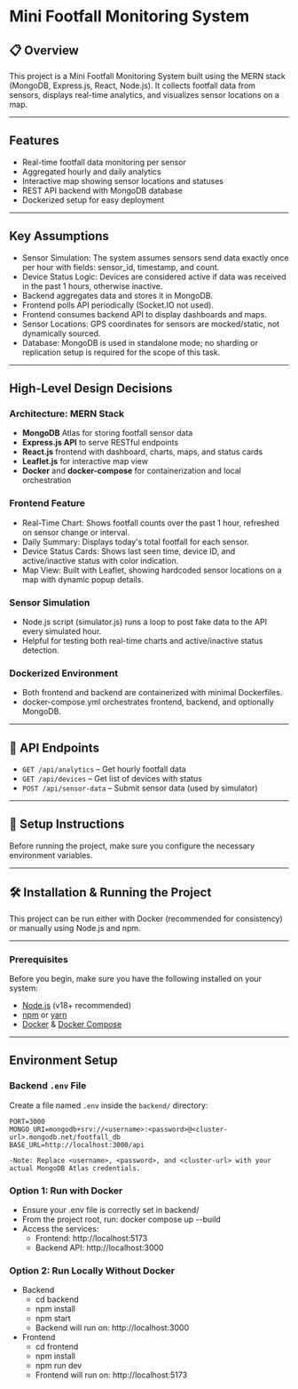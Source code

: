 # Mini Footfall Monitoring System

## 📋 Overview

This project is a Mini Footfall Monitoring System built using the MERN stack (MongoDB, Express.js, React, Node.js). It collects footfall data from sensors, displays real-time analytics, and visualizes sensor locations on a map.

---

## Features

- Real-time footfall data monitoring per sensor
- Aggregated hourly and daily analytics
- Interactive map showing sensor locations and statuses
- REST API backend with MongoDB database
- Dockerized setup for easy deployment

---

## Key Assumptions

- Sensor Simulation: The system assumes sensors send data exactly once per hour with fields: sensor_id, timestamp, and count.
- Device Status Logic: Devices are considered active if data was received in the past 1 hours, otherwise inactive.
- Backend aggregates data and stores it in MongoDB.
- Frontend polls API periodically (Socket.IO not used).
- Frontend consumes backend API to display dashboards and maps.
- Sensor Locations: GPS coordinates for sensors are mocked/static, not dynamically sourced.
- Database: MongoDB is used in standalone mode; no sharding or replication setup is required for the scope of this task.

---

## High-Level Design Decisions

### Architecture: MERN Stack

- **MongoDB** Atlas for storing footfall sensor data
- **Express.js API** to serve RESTful endpoints
- **React.js** frontend with dashboard, charts, maps, and status cards
- **Leaflet.js** for interactive map view
- **Docker** and **docker-compose** for containerization and local orchestration

### Frontend Feature

- Real-Time Chart: Shows footfall counts over the past 1 hour, refreshed on sensor change or interval.
- Daily Summary: Displays today's total footfall for each sensor.
- Device Status Cards: Shows last seen time, device ID, and active/inactive status with color indication.
- Map View: Built with Leaflet, showing hardcoded sensor locations on a map with dynamic popup details.
    

### Sensor Simulation
      
- Node.js script (simulator.js) runs a loop to post fake data to the API every simulated hour.
- Helpful for testing both real-time charts and active/inactive status detection.

### Dockerized Environment
      
- Both frontend and backend are containerized with minimal Dockerfiles.
- docker-compose.yml orchestrates frontend, backend, and optionally MongoDB.

---

## 📡 API Endpoints

- `GET /api/analytics` – Get hourly footfall data
- `GET /api/devices` – Get list of devices with status
- `POST /api/sensor-data` – Submit sensor data (used by simulator)

---

## 🔧 Setup Instructions

Before running the project, make sure you configure the necessary environment variables.

---

## 🛠️ Installation & Running the Project

This project can be run either with Docker (recommended for consistency) or manually using Node.js and npm.

---

### Prerequisites

Before you begin, make sure you have the following installed on your system:

- [Node.js](https://nodejs.org/en/) (v18+ recommended)
- [npm](https://www.npmjs.com/) or [yarn](https://yarnpkg.com/)
- [Docker](https://www.docker.com/) & [Docker Compose](https://docs.docker.com/compose/)

---

## Environment Setup

### Backend `.env` File

Create a file named `.env` inside the `backend/` directory:

```env
PORT=3000
MONGO_URI=mongodb+srv://<username>:<password>@<cluster-url>.mongodb.net/footfall_db
BASE_URL=http://localhost:3000/api

-Note: Replace <username>, <password>, and <cluster-url> with your actual MongoDB Atlas credentials.

```


### Option 1: Run with Docker

- Ensure your .env file is correctly set in backend/
- From the project root, run: docker compose up --build
- Access the services:
     - Frontend: http://localhost:5173
     - Backend API: http://localhost:3000

### Option 2: Run Locally Without Docker
- Backend
    - cd backend
    - npm install
    - npm start
    - Backend will run on: http://localhost:3000
- Frontend
    - cd frontend
    - npm install
    - npm run dev
    - Frontend will run on: http://localhost:5173    